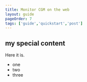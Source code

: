 ```yaml
---
title: Monitor CGM on the web
layout: guide
pageOrder: 7
tags: ['guide','quickstart','post']
---
```


## my special content
Here it is.

* one
* two
* three

